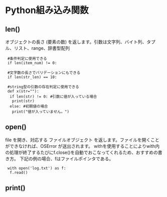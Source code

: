 # Python組み込み関数


## len()
オブジェクトの長さ (要素の数) を返します。引数は文字列、バイト列、タプル、リスト、range、辞書型配列

```
 #条件判定に使用できる
 if len(item_num) != 0:
 
 #文字数の長さでバリデーションにもできる
 if len(str_len) == 10:
 
 #string型の引数の存在判定に使用できる
 def x(str=""):
  if len(str) != 0: #引数に値が入っている場合
   print(str)
  else: #初期値の場合
   print("値が入っていません。")
```

## open()
file を開き、対応する ファイルオブジェクト を返します。ファイルを開くことができなければ、OSError が送出されます。
withを使用することによりwith内の処理が終了するたびにf.close()を自動でおこなってくれるため、おすすめの書き方。
下記の例の場合、fはファイルポインタである。
```
 with open('log.txt') as f:
  f.read()
```

## print()
```

```

